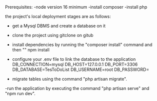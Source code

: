 Prerequisites:
-node version 16 minimum
-install composer
-install php


the project's local deployment stages are as follows:

- get a Mysql DBMS and create a database on it
- clone the project using gitclone on gitub
- install dependencies by running the "composer install" command and then "" npm install
- configure your .env file to link the database to the application 
DB_CONNECTION=mysql
DB_HOST=127.0.0.1
DB_PORT=3306
DB_DATABASE=TesToDoList
DB_USERNAME=root
DB_PASSWORD=

- migrate tables using the command "php artisan migrate". 

-run the application by executing the command "php artisan serve" and "npm run dev".